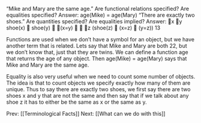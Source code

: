 ﻿“Mike and Mary are the same age.”
Are functional relations specified?
Are equalities specified?
Answer: age(Mike) = age(Mary)
“There are exactly two shoes.”
Are quantities specified?
Are equalities implied?
Answer: x y shoe(x)  shoe(y)  (x=y)  			z (shoe(z)  (x=z)  (y=z))
13

Functions are used when we don’t have a symbol for an object, but we have another term that is related.
Lets say that Mike and Mary are both 22, but we don’t know that, just that
they are twins. We can define a function age that returns the age of any object.
Then age(Mike) = age(Mary) says that Mike and Mary are the same age.

Equality is also very useful when we need to count some number of objects. The idea is that to count objects we specify exactly how many of them are unique. Thus to say there are exactly two shoes, we first say there are two shoes x and y that are not the same and then say that if we talk about any shoe z it has to either be the same as x or the same as y.


Prev: [[Terminological Facts]]
Next: [[What can we do with this]]